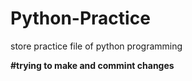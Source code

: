 # Python-Practice
store practice file of python programming

**#trying to make and commint changes**
